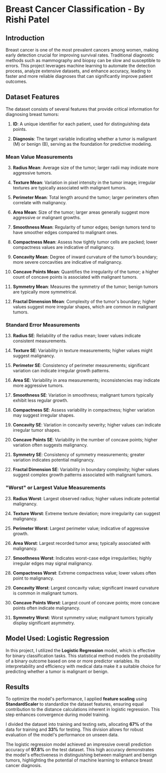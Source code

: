 # Breast Cancer Classification - By Rishi Patel

## Introduction
Breast cancer is one of the most prevalent cancers among women, making early detection crucial for improving survival rates. Traditional diagnostic methods such as mammography and biopsy can be slow and susceptible to errors. This project leverages machine learning to automate the detection process, analyze extensive datasets, and enhance accuracy, leading to faster and more reliable diagnoses that can significantly improve patient outcomes.

## Dataset Features

The dataset consists of several features that provide critical information for diagnosing breast tumors:

1. **ID**: A unique identifier for each patient, used for distinguishing data points.
  
2. **Diagnosis**: The target variable indicating whether a tumor is malignant (M) or benign (B), serving as the foundation for predictive modeling.

### Mean Value Measurements
3. **Radius Mean**: Average size of the tumor; larger radii may indicate more aggressive tumors.

4. **Texture Mean**: Variation in pixel intensity in the tumor image; irregular textures are typically associated with malignant tumors.

5. **Perimeter Mean**: Total length around the tumor; larger perimeters often correlate with malignancy.

6. **Area Mean**: Size of the tumor; larger areas generally suggest more aggressive or malignant growths.

7. **Smoothness Mean**: Regularity of tumor edges; benign tumors tend to have smoother edges compared to malignant ones.

8. **Compactness Mean**: Assess how tightly tumor cells are packed; lower compactness values are indicative of malignancy.

9. **Concavity Mean**: Degree of inward curvature of the tumor’s boundary; more severe concavities are indicative of malignancy.

10. **Concave Points Mean**: Quantifies the irregularity of the tumor; a higher count of concave points is associated with malignant tumors.

11. **Symmetry Mean**: Measures the symmetry of the tumor; benign tumors are typically more symmetrical.

12. **Fractal Dimension Mean**: Complexity of the tumor's boundary; higher values suggest more irregular shapes, which are common in malignant tumors.

### Standard Error Measurements
13. **Radius SE**: Reliability of the radius mean; lower values indicate consistent measurements.

14. **Texture SE**: Variability in texture measurements; higher values might suggest malignancy.

15. **Perimeter SE**: Consistency of perimeter measurements; significant variation can indicate irregular growth patterns.

16. **Area SE**: Variability in area measurements; inconsistencies may indicate more aggressive tumors.

17. **Smoothness SE**: Variation in smoothness; malignant tumors typically exhibit less regular growth.

18. **Compactness SE**: Assess variability in compactness; higher variation may suggest irregular shapes.

19. **Concavity SE**: Variation in concavity severity; higher values can indicate irregular tumor shapes.

20. **Concave Points SE**: Variability in the number of concave points; higher variation often suggests malignancy.

21. **Symmetry SE**: Consistency of symmetry measurements; greater variation indicates potential malignancy.

22. **Fractal Dimension SE**: Variability in boundary complexity; higher values suggest complex growth patterns associated with malignant tumors.

### "Worst" or Largest Value Measurements
23. **Radius Worst**: Largest observed radius; higher values indicate potential malignancy.

24. **Texture Worst**: Extreme texture deviation; more irregularity can suggest malignancy.

25. **Perimeter Worst**: Largest perimeter value; indicative of aggressive growth.

26. **Area Worst**: Largest recorded tumor area; typically associated with malignancy.

27. **Smoothness Worst**: Indicates worst-case edge irregularities; highly irregular edges may signal malignancy.

28. **Compactness Worst**: Extreme compactness value; lower values often point to malignancy.

29. **Concavity Worst**: Largest concavity value; significant inward curvature is common in malignant tumors.

30. **Concave Points Worst**: Largest count of concave points; more concave points often indicate malignancy.

31. **Symmetry Worst**: Worst symmetry value; malignant tumors typically display significant asymmetry.

## Model Used: Logistic Regression
In this project, I utilized the **Logistic Regression** model, which is effective for binary classification tasks. This statistical method models the probability of a binary outcome based on one or more predictor variables. Its interpretability and efficiency with medical data make it a suitable choice for predicting whether a tumor is malignant or benign.

## Results
To optimize the model's performance, I applied **feature scaling** using **StandardScaler** to standardize the dataset features, ensuring equal contribution to the distance calculations inherent in logistic regression. This step enhances convergence during model training.

I divided the dataset into training and testing sets, allocating **67%** of the data for training and **33%** for testing. This division allows for robust evaluation of the model's performance on unseen data.

The logistic regression model achieved an impressive overall prediction accuracy of **97.8%** on the test dataset. This high accuracy demonstrates the model's effectiveness in distinguishing between malignant and benign tumors, highlighting the potential of machine learning to enhance breast cancer diagnosis.
